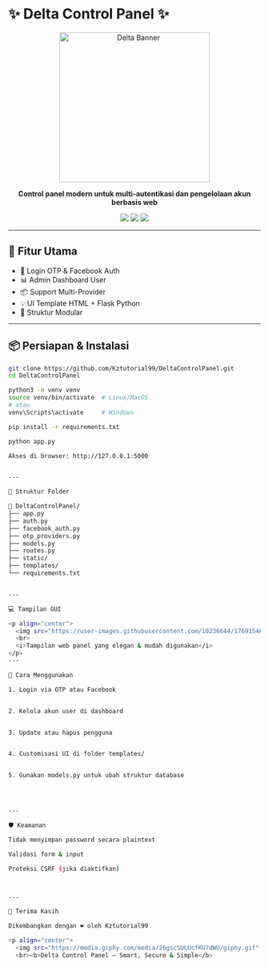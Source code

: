 # ✨ Delta Control Panel ✨

<p align="center">
  <img src="https://media.giphy.com/media/H83vGJf3F3T84zPzGI/giphy.gif" width="300px" alt="Delta Banner"/>
</p>

<p align="center"><b>Control panel modern untuk multi-autentikasi dan pengelolaan akun berbasis web</b></p>

<p align="center">
  <img src="https://img.shields.io/badge/Status-Stable-brightgreen?style=for-the-badge"/>
  <img src="https://img.shields.io/github/languages/top/Kztutorial99/DeltaControlPanel?style=for-the-badge"/>
  <img src="https://img.shields.io/github/last-commit/Kztutorial99/DeltaControlPanel?style=for-the-badge"/>
</p>

---

## 🎯 Fitur Utama

- 🔐 Login OTP & Facebook Auth
- 📊 Admin Dashboard User
- 📦 Support Multi-Provider
- 💡 UI Template HTML + Flask Python
- 🔄 Struktur Modular

---

## 📦 Persiapan & Instalasi

```bash
git clone https://github.com/Kztutorial99/DeltaControlPanel.git
cd DeltaControlPanel

python3 -m venv venv
source venv/bin/activate  # Linux/MacOS
# atau
venv\Scripts\activate     # Windows

pip install -r requirements.txt

python app.py

Akses di browser: http://127.0.0.1:5000


---

🧠 Struktur Folder

📂 DeltaControlPanel/
├── app.py
├── auth.py
├── facebook_auth.py
├── otp_providers.py
├── models.py
├── routes.py
├── static/
├── templates/
└── requirements.txt


---

💻 Tampilan GUI

<p align="center">
  <img src="https://user-images.githubusercontent.com/10236644/176915460-0fcf2d60-c96d-4e1b-b6cd-31dba3769cc4.gif" width="70%">
  <br>
  <i>Tampilan web panel yang elegan & mudah digunakan</i>
</p>
---

📘 Cara Menggunakan

1. Login via OTP atau Facebook


2. Kelola akun user di dashboard


3. Update atau hapus pengguna


4. Customisasi UI di folder templates/


5. Gunakan models.py untuk ubah struktur database




---

🛡️ Keamanan

Tidak menyimpan password secara plaintext

Validasi form & input

Proteksi CSRF (jika diaktifkan)



---

🙏 Terima Kasih

Dikembangkan dengan ❤️ oleh Kztutorial99

<p align="center">
  <img src="https://media.giphy.com/media/26gscSULUcfKU7dWU/giphy.gif" width="180px"/>
  <br><b>Delta Control Panel — Smart, Secure & Simple</b>
